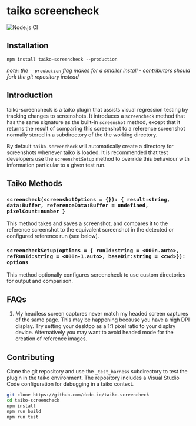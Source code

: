 # taiko screencheck

![Node.js CI](https://github.com/dcdc-io/taiko-screencheck/workflows/Node.js%20CI/badge.svg)

## Installation

`npm install taiko-screencheck --production`

_note: the `--production` flag makes for a smaller install - contributors should fork the git repository instead_

## Introduction

taiko-screencheck is a taiko plugin that assists visual regression testing by tracking changes to screenshots. It introduces a `screencheck` method that has the same signature as the built-in `screenshot` method, except that it returns the result of comparing this screenshot to a reference screenshot normally stored in a subdirectory of the the working directory.

By default `taiko-screencheck` will automatically create a directory for screenshots whenever taiko is loaded. It is recommended that test developers use the `screenshotSetup` method to override this behaviour with information particular to a given test run.

## Taiko Methods

### `screencheck(screenshotOptions = {}): { result:string, data:Buffer, referenceData:Buffer = undefined, pixelCount:number }`

This method takes and saves a screenshot, and compares it to the reference screenshot to the equivalent screenshot in the detected or configured reference run (see below).

### `screencheckSetup(options = { runId:string = <000n.auto>, refRunId:string = <000n-1.auto>, baseDir:string = <cwd>}): options`

This method optionally configures screencheck to use custom directories for output and comparison.

## FAQs

1. My headless screen captures never match my headed screen captures of the same page.
   This may be happening because you have a high DPI display. Try setting your desktop as a 1:1 pixel ratio to your display device. Alternatively you may want to avoid headed mode for the creation of reference images.

## Contributing

Clone the git repository and use the `_test_harness` subdirectory to test the plugin in the taiko environment. The repository includes a Visual Studio Code configuration for debugging in a taiko context.

```bash
git clone https://github.com/dcdc-io/taiko-screencheck
cd taiko-screencheck
npm install
npm run build
npm run test
```

